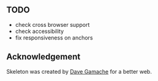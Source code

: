 ## TODO

- check cross browser support
- check accessibility
- fix responsiveness on anchors

## Acknowledgement

Skeleton was created by [Dave Gamache](https://twitter.com/dhg) for a better web.
